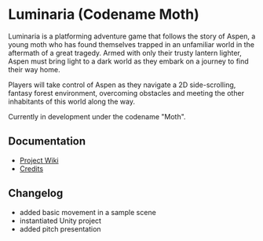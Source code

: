 # Luminaria (Codename Moth)

Luminaria is a platforming adventure game that follows the story of Aspen, a young moth who has found themselves trapped in an unfamiliar world in the aftermath of a great tragedy. Armed with only their trusty lantern lighter, Aspen must bring light to a dark world as they embark on a journey to find their way home.

Players will take control of Aspen as they navigate a 2D side-scrolling, fantasy forest environment, overcoming obstacles and meeting the other inhabitants of this world along the way.

Currently in development under the codename "Moth".

Documentation
---

- [Project Wiki](wiki)
- [Credits](Vision-Document#roles)

Changelog
---

- added basic movement in a sample scene
- instantiated Unity project
- added pitch presentation
